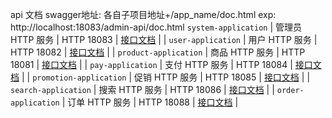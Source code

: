 api 文档 swagger地址:
各自子项目地址+/app_name/doc.html
exp:
http://localhost:18083/admin-api/doc.html
`system-application` | 管理员 HTTP 服务 | HTTP 18083 | [接口文档](http://localhost:18083/admin-api/doc.html) |
 | `user-application` | 用户 HTTP 服务 | HTTP 18082 | [接口文档](http://localhost:18082/user-api/doc.html) |
 | `product-application` | 商品 HTTP 服务 | HTTP 18081 | [接口文档](http://localhost:18081/product-api/doc.html) |
 | `pay-application` | 支付 HTTP 服务 | HTTP 18084 | [接口文档](http://localhost:18084/pay-api/doc.html) |
 | `promotion-application` | 促销 HTTP 服务 | HTTP 18085 | [接口文档](http://localhost:18085/promotion-api/doc.html) |
 | `search-application` | 搜索 HTTP 服务 | HTTP 18086 | [接口文档](http://localhost:18086/search-api/doc.html) |
 | `order-application` | 订单 HTTP 服务 | HTTP 18088 | [接口文档](http://localhost:18088/order-api/doc.html) |


